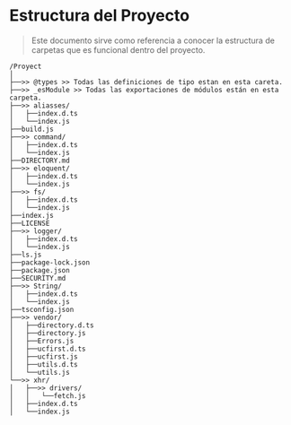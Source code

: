 # Estructura del Proyecto
> Este documento sirve como referencia a conocer la estructura de carpetas que es funcional dentro del proyecto.
```
/Proyect
│
├──>> @types >> Todas las definiciones de tipo estan en esta careta.
├──>> _esModule >> Todas las exportaciones de módulos están en esta carpeta.
├──>> aliasses/
│   ├──index.d.ts
│   └──index.js
├──build.js
├──>> command/
│   ├──index.d.ts
│   └──index.js
├──DIRECTORY.md
├──>> eloquent/
│   ├──index.d.ts
│   └──index.js
├──>> fs/
│   ├──index.d.ts
│   └──index.js
├──index.js
├──LICENSE
├──>> logger/
│   ├──index.d.ts
│   └──index.js
├──ls.js
├──package-lock.json
├──package.json
├──SECURITY.md
├──>> String/
│   ├──index.d.ts
│   └──index.js
├──tsconfig.json
├──>> vendor/
│   ├──directory.d.ts
│   ├──directory.js
│   ├──Errors.js
│   ├──ucfirst.d.ts
│   ├──ucfirst.js
│   ├──utils.d.ts
│   └──utils.js
└──>> xhr/
│   ├──>> drivers/
│   │   └──fetch.js
│   ├──index.d.ts
│   └──index.js
```